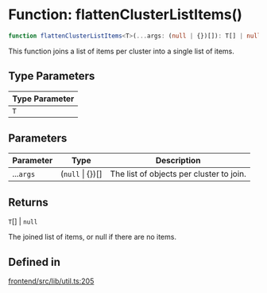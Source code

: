 # Function: flattenClusterListItems()

```ts
function flattenClusterListItems<T>(...args: (null | {})[]): T[] | null
```

This function joins a list of items per cluster into a single list of items.

## Type Parameters

| Type Parameter |
| ------ |
| `T` |

## Parameters

| Parameter | Type | Description |
| ------ | ------ | ------ |
| ...`args` | (`null` \| \{\})[] | The list of objects per cluster to join. |

## Returns

`T`[] \| `null`

The joined list of items, or null if there are no items.

## Defined in

[frontend/src/lib/util.ts:205](https://github.com/headlamp-k8s/headlamp/blob/2481a1c9f2b4a69a9320466e7a455215b14b97b0/frontend/src/lib/util.ts#L205)
